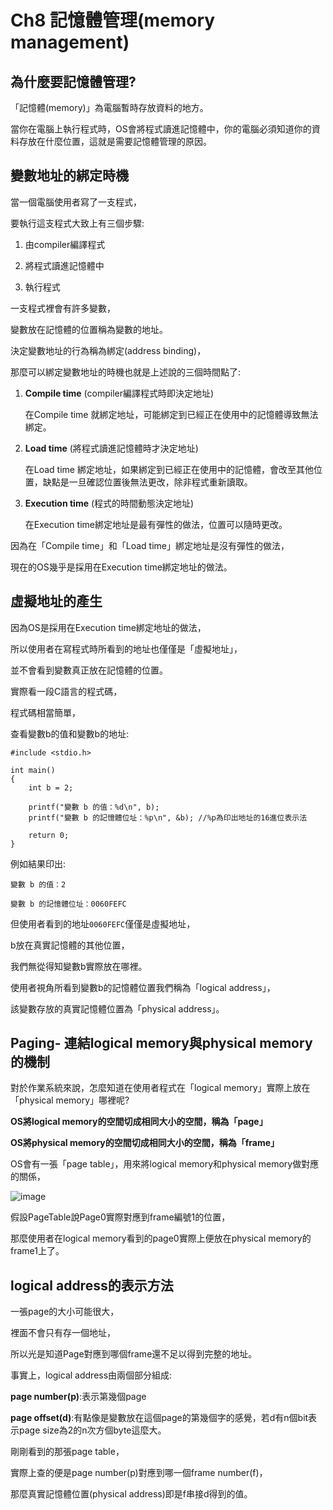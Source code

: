 Ch8 記憶體管理(memory management)
===

## 為什麼要記憶體管理?

「記憶體(memory)」為電腦暫時存放資料的地方。

當你在電腦上執行程式時，OS會將程式讀進記憶體中，你的電腦必須知道你的資料存放在什麼位置，這就是需要記憶體管理的原因。

## 變數地址的綁定時機

當一個電腦使用者寫了一支程式，

要執行這支程式大致上有三個步驟:

1. 由compiler編譯程式

2. 將程式讀進記憶體中

3. 執行程式

一支程式裡會有許多變數，

變數放在記憶體的位置稱為變數的地址。

決定變數地址的行為稱為綁定(address binding)，

那麼可以綁定變數地址的時機也就是上述說的三個時間點了:

1. **Compile time** (compiler編譯程式時即決定地址)

    在Compile time 就綁定地址，可能綁定到已經正在使用中的記憶體導致無法綁定。

2. **Load time** (將程式讀進記憶體時才決定地址)

    在Load time 綁定地址，如果綁定到已經正在使用中的記憶體，會改至其他位置，缺點是一旦確認位置後無法更改，除非程式重新讀取。

3. **Execution time** (程式的時間動態決定地址)

    在Execution time綁定地址是最有彈性的做法，位置可以隨時更改。
    
因為在「Compile time」和「Load time」綁定地址是沒有彈性的做法，

現在的OS幾乎是採用在Execution time綁定地址的做法。

## 虛擬地址的產生

因為OS是採用在Execution time綁定地址的做法，

所以使用者在寫程式時所看到的地址也僅僅是「虛擬地址」，

並不會看到變數真正放在記憶體的位置。


實際看一段C語言的程式碼，

程式碼相當簡單，

查看變數b的值和變數b的地址:
```
#include <stdio.h>

int main()
{
    int b = 2;

    printf("變數 b 的值：%d\n", b);
    printf("變數 b 的記憶體位址：%p\n", &b); //%p為印出地址的16進位表示法

    return 0;
}
```
例如結果印出:

```變數 b 的值：2```

```變數 b 的記憶體位址：0060FEFC```

但使用者看到的地址```0060FEFC```僅僅是虛擬地址，

b放在真實記憶體的其他位置，

我們無從得知變數b實際放在哪裡。

使用者視角所看到變數b的記憶體位置我們稱為「logical address」，

該變數存放的真實記憶體位置為「physical address」。

## Paging- 連結logical memory與physical memory的機制

對於作業系統來說，怎麼知道在使用者程式在「logical memory」實際上放在「physical memory」哪裡呢?

**OS將logical memory的空間切成相同大小的空間，稱為「page」**

**OS將physical memory的空間切成相同大小的空間，稱為「frame」**

OS會有一張「page table」，用來將logical memory和physical memory做對應的關係，

![image](https://github.com/TiaoTiao87/sp108b/blob/master/final/IMG/Ch0801.png)

假設PageTable說Page0實際對應到frame編號1的位置，

那麼使用者在logical memory看到的page0實際上便放在physical memory的frame1上了。

## logical address的表示方法

一張page的大小可能很大，

裡面不會只有存一個地址，

所以光是知道Page對應到哪個frame還不足以得到完整的地址。

事實上，logical address由兩個部分組成:

**page number(p)**:表示第幾個page

**page offset(d)**:有點像是變數放在這個page的第幾個字的感覺，若d有n個bit表示page size為2的n次方個byte這麼大。

剛剛看到的那張page table，

實際上查的便是page number(p)對應到哪一個frame number(f)，

那麼真實記憶體位置(physical address)即是f串接d得到的值。

